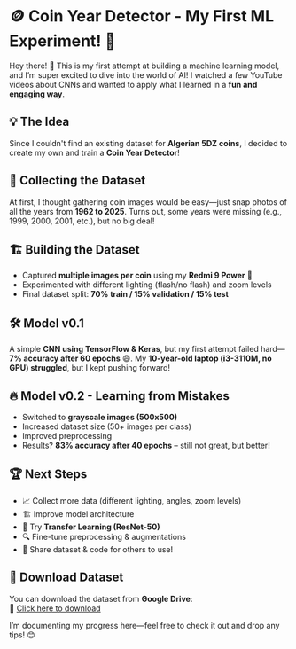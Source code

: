 # 🪙 Coin Year Detector - My First ML Experiment! 🎉  

Hey there! 👋 This is my first attempt at building a machine learning model, and I’m super excited to dive into the world of AI! I watched a few YouTube videos about CNNs and wanted to apply what I learned in a **fun and engaging way**.

## 💡 The Idea  
Since I couldn't find an existing dataset for **Algerian 5DZ coins**, I decided to create my own and train a **Coin Year Detector**!

## 📸 Collecting the Dataset  
At first, I thought gathering coin images would be easy—just snap photos of all the years from **1962 to 2025**. Turns out, some years were missing (e.g., 1999, 2000, 2001, etc.), but no big deal!

## 🏗️ Building the Dataset  
- Captured **multiple images per coin** using my **Redmi 9 Power** 📱  
- Experimented with different lighting (flash/no flash) and zoom levels  
- Final dataset split: **70% train / 15% validation / 15% test**  

## 🛠️ Model v0.1  
A simple **CNN using TensorFlow & Keras**, but my first attempt failed hard—**7% accuracy after 60 epochs** 😅. My **10-year-old laptop (i3-3110M, no GPU) struggled**, but I kept pushing forward!

## 🔥 Model v0.2 - Learning from Mistakes  
- Switched to **grayscale images (500x500)**  
- Increased dataset size (50+ images per class)  
- Improved preprocessing  
- Results? **83% accuracy after 40 epochs** – still not great, but better!  

## 🏆 Next Steps  
- 📈 Collect more data (different lighting, angles, zoom levels)  
- 🏗️ Improve model architecture  
- 🔄 Try **Transfer Learning (ResNet-50)**  
- 🔍 Fine-tune preprocessing & augmentations  
- 🚀 Share dataset & code for others to use!  
## 📂 Download Dataset  
You can download the dataset from **Google Drive**:  
🔗 [Click here to download](https://drive.google.com/drive/folders/19L55dXjF10Y5bbWJr7lOWsVC7aHImf1D?usp=drive_link)  

I’m documenting my progress here—feel free to check it out and drop any tips! 😊

